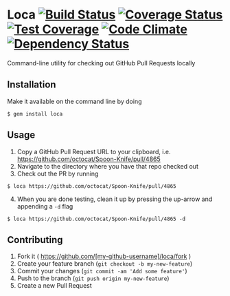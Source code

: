 # Loca [![Build Status](https://travis-ci.org/smoll/loca.svg?branch=master)](https://travis-ci.org/smoll/loca) [![Coverage Status](https://coveralls.io/repos/smoll/loca/badge.svg?branch=master)](https://coveralls.io/r/smoll/loca?branch=master) [![Test Coverage](https://codeclimate.com/github/smoll/loca/badges/coverage.svg)](https://codeclimate.com/github/smoll/loca) [![Code Climate](https://codeclimate.com/github/smoll/loca/badges/gpa.svg)](https://codeclimate.com/github/smoll/loca) [![Dependency Status](https://gemnasium.com/smoll/loca.svg)](https://gemnasium.com/smoll/loca)

Command-line utility for checking out GitHub Pull Requests locally

## Installation

Make it available on the command line by doing

    $ gem install loca

## Usage

1. Copy a GitHub Pull Request URL to your clipboard, i.e. https://github.com/octocat/Spoon-Knife/pull/4865
2. Navigate to the directory where you have that repo checked out
3. Check out the PR by running

 ```
 $ loca https://github.com/octocat/Spoon-Knife/pull/4865
 ```

4. When you are done testing, clean it up by pressing the up-arrow and appending a `-d` flag

 ```
 $ loca https://github.com/octocat/Spoon-Knife/pull/4865 -d
 ```

## Contributing

1. Fork it ( https://github.com/[my-github-username]/loca/fork )
2. Create your feature branch (`git checkout -b my-new-feature`)
3. Commit your changes (`git commit -am 'Add some feature'`)
4. Push to the branch (`git push origin my-new-feature`)
5. Create a new Pull Request
